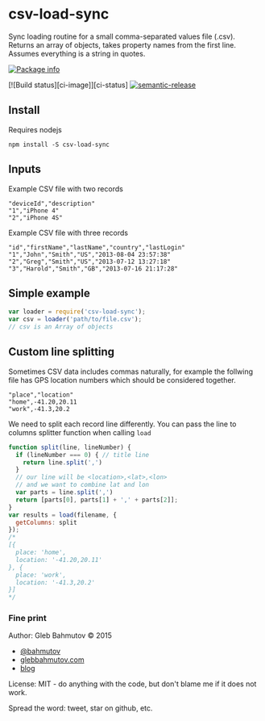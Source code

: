 # csv-load-sync

Sync loading routine for a small comma-separated values file (.csv). Returns an array of objects, takes property names from
the first line. Assumes everything is a string in quotes.

[![Package info][nodei.co]](https://npmjs.org/package/csv-load-sync)

[![Build status][ci-image]][ci-status]
[![semantic-release][semantic-image] ][semantic-url]

## Install

Requires nodejs

    npm install -S csv-load-sync

## Inputs

Example CSV file with two records

    "deviceId","description"
    "1","iPhone 4"
    "2","iPhone 4S"

Example CSV file with three records

    "id","firstName","lastName","country","lastLogin"
    "1","John","Smith","US","2013-08-04 23:57:38"
    "2","Greg","Smith","US","2013-07-12 13:27:18"
    "3","Harold","Smith","GB","2013-07-16 21:17:28"

## Simple example

```js
var loader = require('csv-load-sync');
var csv = loader('path/to/file.csv');
// csv is an Array of objects
```

## Custom line splitting

Sometimes CSV data includes commas naturally, for example the follwing file
has GPS location numbers which should be considered together.

    "place","location"
    "home",-41.20,20.11
    "work",-41.3,20.2

We need to split each record line differently. You can pass the line to columns splitter
function when calling `load`

```js
function split(line, lineNumber) {
  if (lineNumber === 0) { // title line
    return line.split(',')
  }
  // our line will be <location>,<lat>,<lon>
  // and we want to combine lat and lon
  var parts = line.split(',')
  return [parts[0], parts[1] + ',' + parts[2]];
}
var results = load(filename, {
  getColumns: split
});
/*
[{
  place: 'home',
  location: '-41.20,20.11'
}, {
  place: 'work',
  location: '-41.3,20.2'
}]
*/
```

### Fine print

Author: Gleb Bahmutov &copy; 2015

* [@bahmutov](https://twitter.com/bahmutov)
* [glebbahmutov.com](https://glebbahmutov.com)
* [blog](https://glebbahmutov.com/blog/)

License: MIT - do anything with the code, but don't blame me if it does not work.

Spread the word: tweet, star on github, etc.

[nodei.co]: https://nodei.co/npm/csv-load-sync.png?downloads=true
[semantic-image]: https://img.shields.io/badge/%20%20%F0%9F%93%A6%F0%9F%9A%80-semantic--release-e10079.svg
[semantic-url]: https://github.com/semantic-release/semantic-release
[ci image]: https://github.com/bahmutov/csv-load-sync/workflows/ci/badge.svg?branch=master
[ci url]: https://github.com/bahmutov/csv-load-sync/actions
